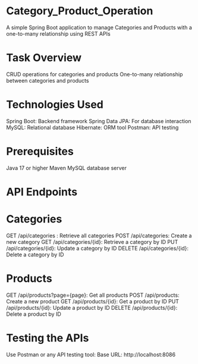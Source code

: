 # Category_Product_Operation
A simple Spring Boot application to manage Categories and Products with a one-to-many relationship using REST APIs
# Task Overview
CRUD operations for categories and products
One-to-many relationship between categories and products
# Technologies Used
Spring Boot: Backend framework
Spring Data JPA: For database interaction
MySQL: Relational database
Hibernate: ORM tool
Postman: API testing
# Prerequisites
Java 17 or higher
Maven
MySQL database server
# API Endpoints
# Categories
GET /api/categories : Retrieve all categories
POST /api/categories: Create a new category
GET /api/categories/{id}: Retrieve a category by ID
PUT /api/categories/{id}: Update a category by ID
DELETE /api/categories/{id}: Delete a category by ID
# Products
GET /api/products?page={page}: Get all products
POST /api/products: Create a new product
GET /api/products/{id}: Get a product by ID 
PUT /api/products/{id}: Update a product by ID
DELETE /api/products/{id}: Delete a product by ID
# Testing the APIs
Use Postman or any API testing tool:
Base URL: http://localhost:8086

